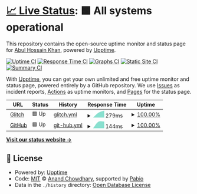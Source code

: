 # [📈 Live Status](https://abulgit.github.io/Uptime-2): <!--live status--> **🟩 All systems operational**

This repository contains the open-source uptime monitor and status page for [Abul Hossain Khan](https://abulgit.github.io/Uptime-2), powered by [Upptime](https://github.com/upptime/upptime).

[![Uptime CI](https://github.com/abulgit/Uptime-2/workflows/Uptime%20CI/badge.svg)](https://github.com/abulgit/Uptime-2/actions?query=workflow%3A%22Uptime+CI%22)
[![Response Time CI](https://github.com/abulgit/Uptime-2/workflows/Response%20Time%20CI/badge.svg)](https://github.com/abulgit/Uptime-2/actions?query=workflow%3A%22Response+Time+CI%22)
[![Graphs CI](https://github.com/abulgit/Uptime-2/workflows/Graphs%20CI/badge.svg)](https://github.com/abulgit/Uptime-2/actions?query=workflow%3A%22Graphs+CI%22)
[![Static Site CI](https://github.com/abulgit/Uptime-2/workflows/Static%20Site%20CI/badge.svg)](https://github.com/abulgit/Uptime-2/actions?query=workflow%3A%22Static+Site+CI%22)
[![Summary CI](https://github.com/abulgit/Uptime-2/workflows/Summary%20CI/badge.svg)](https://github.com/abulgit/Uptime-2/actions?query=workflow%3A%22Summary+CI%22)

With [Upptime](https://upptime.js.org), you can get your own unlimited and free uptime monitor and status page, powered entirely by a GitHub repository. We use [Issues](https://github.com/abulgit/Uptime-2/issues) as incident reports, [Actions](https://github.com/abulgit/Uptime-2/actions) as uptime monitors, and [Pages](https://abulgit.github.io/Uptime-2) for the status page.

<!--start: status pages-->
<!-- This summary is generated by Upptime (https://github.com/upptime/upptime) -->
<!-- Do not edit this manually, your changes will be overwritten -->
<!-- prettier-ignore -->
| URL | Status | History | Response Time | Uptime |
| --- | ------ | ------- | ------------- | ------ |
| <img alt="" src="https://icons.duckduckgo.com/ip3/bknd-api.glitch.me.ico" height="13"> [Glitch](https://bknd-api.glitch.me/ping) | 🟩 Up | [glitch.yml](https://github.com/abulgit/Uptime-2/commits/HEAD/history/glitch.yml) | <details><summary><img alt="Response time graph" src="./graphs/glitch/response-time-week.png" height="20"> 279ms</summary><br><a href="https://abulgit.github.io/Uptime-2/history/glitch"><img alt="Response time 279" src="https://img.shields.io/endpoint?url=https%3A%2F%2Fraw.githubusercontent.com%2Fabulgit%2FUptime-2%2FHEAD%2Fapi%2Fglitch%2Fresponse-time.json"></a><br><a href="https://abulgit.github.io/Uptime-2/history/glitch"><img alt="24-hour response time 279" src="https://img.shields.io/endpoint?url=https%3A%2F%2Fraw.githubusercontent.com%2Fabulgit%2FUptime-2%2FHEAD%2Fapi%2Fglitch%2Fresponse-time-day.json"></a><br><a href="https://abulgit.github.io/Uptime-2/history/glitch"><img alt="7-day response time 279" src="https://img.shields.io/endpoint?url=https%3A%2F%2Fraw.githubusercontent.com%2Fabulgit%2FUptime-2%2FHEAD%2Fapi%2Fglitch%2Fresponse-time-week.json"></a><br><a href="https://abulgit.github.io/Uptime-2/history/glitch"><img alt="30-day response time 279" src="https://img.shields.io/endpoint?url=https%3A%2F%2Fraw.githubusercontent.com%2Fabulgit%2FUptime-2%2FHEAD%2Fapi%2Fglitch%2Fresponse-time-month.json"></a><br><a href="https://abulgit.github.io/Uptime-2/history/glitch"><img alt="1-year response time 279" src="https://img.shields.io/endpoint?url=https%3A%2F%2Fraw.githubusercontent.com%2Fabulgit%2FUptime-2%2FHEAD%2Fapi%2Fglitch%2Fresponse-time-year.json"></a></details> | <details><summary><a href="https://abulgit.github.io/Uptime-2/history/glitch">100.00%</a></summary><a href="https://abulgit.github.io/Uptime-2/history/glitch"><img alt="All-time uptime 100.00%" src="https://img.shields.io/endpoint?url=https%3A%2F%2Fraw.githubusercontent.com%2Fabulgit%2FUptime-2%2FHEAD%2Fapi%2Fglitch%2Fuptime.json"></a><br><a href="https://abulgit.github.io/Uptime-2/history/glitch"><img alt="24-hour uptime 100.00%" src="https://img.shields.io/endpoint?url=https%3A%2F%2Fraw.githubusercontent.com%2Fabulgit%2FUptime-2%2FHEAD%2Fapi%2Fglitch%2Fuptime-day.json"></a><br><a href="https://abulgit.github.io/Uptime-2/history/glitch"><img alt="7-day uptime 100.00%" src="https://img.shields.io/endpoint?url=https%3A%2F%2Fraw.githubusercontent.com%2Fabulgit%2FUptime-2%2FHEAD%2Fapi%2Fglitch%2Fuptime-week.json"></a><br><a href="https://abulgit.github.io/Uptime-2/history/glitch"><img alt="30-day uptime 100.00%" src="https://img.shields.io/endpoint?url=https%3A%2F%2Fraw.githubusercontent.com%2Fabulgit%2FUptime-2%2FHEAD%2Fapi%2Fglitch%2Fuptime-month.json"></a><br><a href="https://abulgit.github.io/Uptime-2/history/glitch"><img alt="1-year uptime 100.00%" src="https://img.shields.io/endpoint?url=https%3A%2F%2Fraw.githubusercontent.com%2Fabulgit%2FUptime-2%2FHEAD%2Fapi%2Fglitch%2Fuptime-year.json"></a></details>
| <img alt="" src="https://icons.duckduckgo.com/ip3/github.com.ico" height="13"> [GitHub](https://github.com/) | 🟩 Up | [git-hub.yml](https://github.com/abulgit/Uptime-2/commits/HEAD/history/git-hub.yml) | <details><summary><img alt="Response time graph" src="./graphs/git-hub/response-time-week.png" height="20"> 144ms</summary><br><a href="https://abulgit.github.io/Uptime-2/history/git-hub"><img alt="Response time 144" src="https://img.shields.io/endpoint?url=https%3A%2F%2Fraw.githubusercontent.com%2Fabulgit%2FUptime-2%2FHEAD%2Fapi%2Fgit-hub%2Fresponse-time.json"></a><br><a href="https://abulgit.github.io/Uptime-2/history/git-hub"><img alt="24-hour response time 144" src="https://img.shields.io/endpoint?url=https%3A%2F%2Fraw.githubusercontent.com%2Fabulgit%2FUptime-2%2FHEAD%2Fapi%2Fgit-hub%2Fresponse-time-day.json"></a><br><a href="https://abulgit.github.io/Uptime-2/history/git-hub"><img alt="7-day response time 144" src="https://img.shields.io/endpoint?url=https%3A%2F%2Fraw.githubusercontent.com%2Fabulgit%2FUptime-2%2FHEAD%2Fapi%2Fgit-hub%2Fresponse-time-week.json"></a><br><a href="https://abulgit.github.io/Uptime-2/history/git-hub"><img alt="30-day response time 144" src="https://img.shields.io/endpoint?url=https%3A%2F%2Fraw.githubusercontent.com%2Fabulgit%2FUptime-2%2FHEAD%2Fapi%2Fgit-hub%2Fresponse-time-month.json"></a><br><a href="https://abulgit.github.io/Uptime-2/history/git-hub"><img alt="1-year response time 144" src="https://img.shields.io/endpoint?url=https%3A%2F%2Fraw.githubusercontent.com%2Fabulgit%2FUptime-2%2FHEAD%2Fapi%2Fgit-hub%2Fresponse-time-year.json"></a></details> | <details><summary><a href="https://abulgit.github.io/Uptime-2/history/git-hub">100.00%</a></summary><a href="https://abulgit.github.io/Uptime-2/history/git-hub"><img alt="All-time uptime 100.00%" src="https://img.shields.io/endpoint?url=https%3A%2F%2Fraw.githubusercontent.com%2Fabulgit%2FUptime-2%2FHEAD%2Fapi%2Fgit-hub%2Fuptime.json"></a><br><a href="https://abulgit.github.io/Uptime-2/history/git-hub"><img alt="24-hour uptime 100.00%" src="https://img.shields.io/endpoint?url=https%3A%2F%2Fraw.githubusercontent.com%2Fabulgit%2FUptime-2%2FHEAD%2Fapi%2Fgit-hub%2Fuptime-day.json"></a><br><a href="https://abulgit.github.io/Uptime-2/history/git-hub"><img alt="7-day uptime 100.00%" src="https://img.shields.io/endpoint?url=https%3A%2F%2Fraw.githubusercontent.com%2Fabulgit%2FUptime-2%2FHEAD%2Fapi%2Fgit-hub%2Fuptime-week.json"></a><br><a href="https://abulgit.github.io/Uptime-2/history/git-hub"><img alt="30-day uptime 100.00%" src="https://img.shields.io/endpoint?url=https%3A%2F%2Fraw.githubusercontent.com%2Fabulgit%2FUptime-2%2FHEAD%2Fapi%2Fgit-hub%2Fuptime-month.json"></a><br><a href="https://abulgit.github.io/Uptime-2/history/git-hub"><img alt="1-year uptime 100.00%" src="https://img.shields.io/endpoint?url=https%3A%2F%2Fraw.githubusercontent.com%2Fabulgit%2FUptime-2%2FHEAD%2Fapi%2Fgit-hub%2Fuptime-year.json"></a></details>

<!--end: status pages-->

[**Visit our status website →**](https://abulgit.github.io/Uptime-2)

## 📄 License

- Powered by: [Upptime](https://github.com/upptime/upptime)
- Code: [MIT](./LICENSE) © [Anand Chowdhary](https://anandchowdhary.com), supported by [Pabio](https://pabio.com)
- Data in the `./history` directory: [Open Database License](https://opendatacommons.org/licenses/odbl/1-0/)

